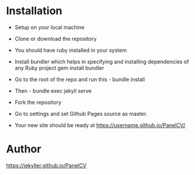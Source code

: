 
# Installation
- Setup on your local machine
- Clone or download the repository
- You should have ruby installed in your system
- Install bundler which helps in specifying and installing dependencies of any Ruby project gem install bundler
- Go to the root of the repo and run this - bundle install
- Then - bundle exec jekyll serve

- Fork the repository
- Go to settings and set Github Pages source as master.
- Your new site should be ready at https://username.github.io/PanelCV/

# Author
https://jekyller.github.io/PanelCV
